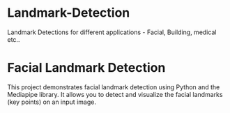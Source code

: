 # Landmark-Detection
Landmark Detections for different applications - Facial, Building, medical etc..

# Facial Landmark Detection

This project demonstrates facial landmark detection using Python and the Mediapipe library. It allows you to detect and visualize the facial landmarks (key points) on an input image.
